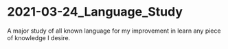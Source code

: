 # 2021-03-24_Language_Study

A major study of all known language for my improvement in learn any piece of knowledge I desire.